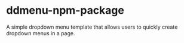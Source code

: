 # ddmenu-npm-package
A simple dropdown menu template that allows users to quickly create dropdown menus in a page.
